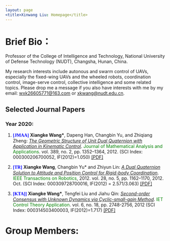 ```yaml
---
layout: page
<title>Xinwang Liu: Homepage</title>
---
```


# Brief Bio：
Professor of the College of Intelligence and Technology, National University of Defense Technology (NUDT), Changsha, Hunan, China.

My research interests include autonous and swarm control of UAVs, especially the fixed-wing UAVs and the wheeled robots, coordination control, image-serve control, collective intelligence and some related topics. Please drop me a message if you also have interests with me by my email: <u>wxk26605771@163.com</u> or <u>xkwang@nudt.edu.cn</u>.


## Selected Journal Papers

### Year 2020: 
<ol> 
<p style="margin-top: 8px;"><li><font face="verdana" color="blue"><b>[JMAA]</b></font> <b>Xiangke Wang*</b>, Dapeng Han, Changbin Yu, and Zhiqiang Zheng: <i><u> The Geometric Structure of Unit Dual Quaternion with Application in Kinematic Control</u></i>. <font color="green">Journal of Mathematical Analysis and Applications</font>. vol. 389, no. 2, pp. 1352–1364, 2012. (SCI Index: 000300206700052, IF(2012)=1.050) <a href = "https://github.com/xkwang2000/xkwang2000.github.io/blob/gh-pages/papers/2012-The%20geometric%20structure%20of%20unit%20dual%20quaternion%20with%20applicationin%20kinematic%20control.pdf">[PDF]</a></li></p>

<p style="margin-top: 8px;"><li><font face="verdana" color="blue"><b>[TR]</b></font> <b>Xiangke Wang</b>, Changbin Yu* and Zhiyun Lin: <i><u> A Dual Quaternion Solution to Attitude and Position Control for Rigid-body Coordination</u></i>. <font color="green">IEEE Transactions on Robotics</font>, 2012. vol. 28, no. 5, pp. 1162–1170, 2012. Oct. (SCI Index: 000309728700016, IF(2012) = 2.571/3.063)  <a href = "https:">[PDF]</a></li></p>

<p style="margin-top: 8px;"><li><font face="verdana" color="blue"><b>[KTA]]</b></font> <b>Xiangke Wang*</b>, Tengfei Liu and Jiahu Qin: <i><u> Second-order Consensus with Unknown Dynamics via Cyclic-small-gain Method</u></i>. <font color="green">IET Control Theory Application</font>. vol. 6, no. 18, pp. 2748-2756, 2012 (SCI Index: 000314503400003, IF(2012)=1.717) <a href = "https:">[PDF]</a></li></p>

</ol>




# Group Members:


